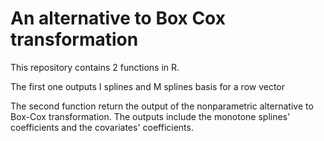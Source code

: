 # An alternative to Box Cox transformation
This repository contains 2 functions in R.

The first one outputs I splines and M splines basis for a row vector

The second function return the output of the nonparametric alternative to Box-Cox transformation. 
The outputs include the monotone splines' coefficients and the covariates' coefficients.
